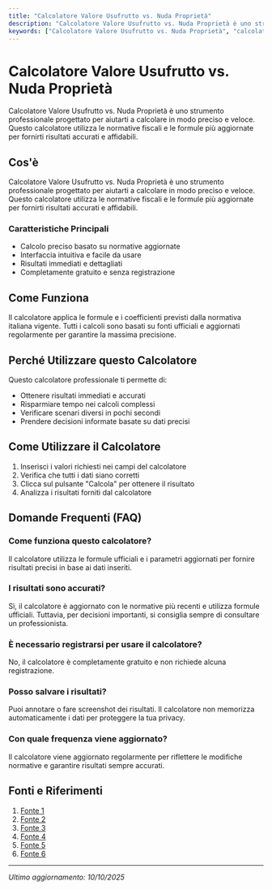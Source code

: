 ```yaml
---
title: "Calcolatore Valore Usufrutto vs. Nuda Proprietà"
description: "Calcolatore Valore Usufrutto vs. Nuda Proprietà è uno strumento professionale progettato per aiutarti a calcolare in modo preciso e veloce. Questo calcolatore utilizza le normative fiscali e le formule più aggiornate per fornirti risultati accurati e affidabili."
keywords: ["Calcolatore Valore Usufrutto vs. Nuda Proprietà", "calcolatore", "calcolo online"]
---
```


# Calcolatore Valore Usufrutto vs. Nuda Proprietà

Calcolatore Valore Usufrutto vs. Nuda Proprietà è uno strumento professionale progettato per aiutarti a calcolare in modo preciso e veloce. Questo calcolatore utilizza le normative fiscali e le formule più aggiornate per fornirti risultati accurati e affidabili.

## Cos'è

Calcolatore Valore Usufrutto vs. Nuda Proprietà è uno strumento professionale progettato per aiutarti a calcolare in modo preciso e veloce. Questo calcolatore utilizza le normative fiscali e le formule più aggiornate per fornirti risultati accurati e affidabili.

### Caratteristiche Principali

- Calcolo preciso basato su normative aggiornate
- Interfaccia intuitiva e facile da usare
- Risultati immediati e dettagliati
- Completamente gratuito e senza registrazione

## Come Funziona

Il calcolatore applica le formule e i coefficienti previsti dalla normativa italiana vigente. Tutti i calcoli sono basati su fonti ufficiali e aggiornati regolarmente per garantire la massima precisione.

## Perché Utilizzare questo Calcolatore

Questo calcolatore professionale ti permette di:

- Ottenere risultati immediati e accurati
- Risparmiare tempo nei calcoli complessi
- Verificare scenari diversi in pochi secondi
- Prendere decisioni informate basate su dati precisi

## Come Utilizzare il Calcolatore

1. Inserisci i valori richiesti nei campi del calcolatore
2. Verifica che tutti i dati siano corretti
3. Clicca sul pulsante "Calcola" per ottenere il risultato
4. Analizza i risultati forniti dal calcolatore

## Domande Frequenti (FAQ)

### Come funziona questo calcolatore?

Il calcolatore utilizza le formule ufficiali e i parametri aggiornati per fornire risultati precisi in base ai dati inseriti.

### I risultati sono accurati?

Sì, il calcolatore è aggiornato con le normative più recenti e utilizza formule ufficiali. Tuttavia, per decisioni importanti, si consiglia sempre di consultare un professionista.

### È necessario registrarsi per usare il calcolatore?

No, il calcolatore è completamente gratuito e non richiede alcuna registrazione.

### Posso salvare i risultati?

Puoi annotare o fare screenshot dei risultati. Il calcolatore non memorizza automaticamente i dati per proteggere la tua privacy.

### Con quale frequenza viene aggiornato?

Il calcolatore viene aggiornato regolarmente per riflettere le modifiche normative e garantire risultati sempre accurati.

## Fonti e Riferimenti

1. [Fonte 1](https://www.avvocatoandreani.it/servizi/calcolo_usufrutto_nuda_proprieta.php)
2. [Fonte 2](https://borsinoimmobiliare.it/calcolatori/calcola-nuda-proprieta/)
3. [Fonte 3](https://appnotarius.it/news/strumenti/calcolo-usufrutto-e-nuda-proprieta/)
4. [Fonte 4](https://m2cnotai.it/calcolatore-usufrutto/)
5. [Fonte 5](https://www.avvocatoandreani.it/servizi/tab_coefficienti_usufrutto.php)
6. [Fonte 6](https://www.federnotizie.it/calcolo-dellusufrutto-ai-fini-fiscali-2025/)

---

*Ultimo aggiornamento: 10/10/2025*
